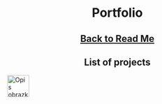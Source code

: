 <h1 align="center">Portfolio</h1>
<h2 align="center"><a href="https://github.com/Prime2390/Prime2390/blob/main/Read-Me.md">Back to Read Me</a></h2>
<h2 align="center">List of projects</h2>
<ul>
  
</ul>

<a href="https://przyklad.com">
    <img src="https://raw.githubusercontent.com/Prime2390/Prime2390/refs/heads/main/Icons/DALL·E%202024-11-11%2021.08.07%20-%20A%20minimalist%20button%20design%20labeled%20'My%20Notes'%20with%20no%20background%2C%20just%20a%20clean%20outline%20or%20soft%20shadows%20around%20the%20text.%20The%20text%20'My%20Notes'%20is%20styled%20.webp" alt="Opis obrazka" style="width:50px;height:50px;">
</a>
